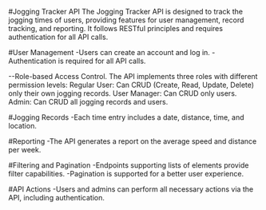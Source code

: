 #Jogging Tracker API
The Jogging Tracker API is designed to track the jogging times of users, providing features for user management, record tracking, and reporting. It follows RESTful principles and requires authentication for all API calls.

#User Management
-Users can create an account and log in.
-Authentication is required for all API calls.

--Role-based Access Control.
   The API implements three roles with different permission levels:
       Regular User:
           Can CRUD (Create, Read, Update, Delete) only their own jogging records.
       User Manager:
          Can CRUD only users.
       Admin:
          Can CRUD all jogging records and users.

#Jogging Records
-Each time entry includes a date, distance, time, and location.

#Reporting
-The API generates a report on the average speed and distance per week.

#Filtering and Pagination
-Endpoints supporting lists of elements provide filter capabilities.
-Pagination is supported for a better user experience.

#API Actions
-Users and admins can perform all necessary actions via the API, including authentication.
